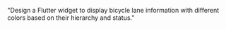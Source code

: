 "Design a Flutter widget to display bicycle lane information with different colors based on their hierarchy and status."
